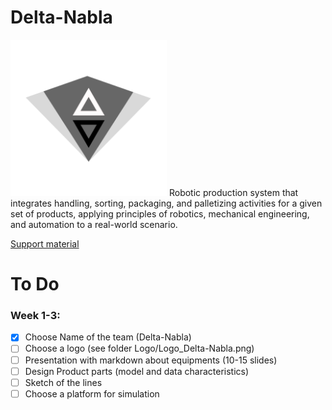 # Delta-Nabla

<img src="https://github.com/bionut15/Delta-Nabla/blob/ab771a63e15f68b7d7318a093d13816152ee9079/Logo/Logo_Delta-Nabla.png" width="250" /> 
Robotic production system that integrates handling, sorting, packaging, and palletizing activities for a given set of products, applying principles of robotics, mechanical engineering, and automation to a real-world scenario.

[Support material](https://sites.google.com/view/clujrobotics/courses/robotization-manufacturing-ii-rf_ii/project-how-to-design-an-industrial-robotic-system)

# To Do

### Week 1-3:

- [x] Choose Name of the team (Delta-Nabla)
- [ ] Choose a logo (see folder Logo/Logo_Delta-Nabla.png)
- [ ] Presentation with markdown about equipments (10-15 slides)
- [ ] Design Product parts (model and data characteristics)
- [ ] Sketch of the lines
- [ ] Choose a platform for simulation
